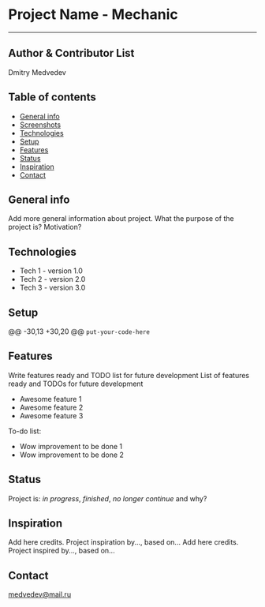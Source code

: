 # Project Name - Mechanic
__________________
## Author & Contributor List

Dmitry Medvedev

## Table of contents
* [General info](#general-info)
* [Screenshots](#screenshots)
* [Technologies](#technologies)
* [Setup](#setup)
* [Features](#features)
* [Status](#status)
* [Inspiration](#inspiration)
* [Contact](#contact)
## General info
Add more general information about project. What the purpose of the project is? Motivation?
## Technologies
* Tech 1 - version 1.0
* Tech 2 - version 2.0
* Tech 3 - version 3.0
## Setup
@@ -30,13 +30,20 @@
`put-your-code-here`

## Features
Write features ready and TODO list for future development
List of features ready and TODOs for future development
* Awesome feature 1
* Awesome feature 2
* Awesome feature 3

To-do list:
* Wow improvement to be done 1
* Wow improvement to be done 2

## Status
Project is: _in progress_, _finished_, _no longer continue_ and why?

## Inspiration
Add here credits. Project inspiration by..., based on...
Add here credits. Project inspired by..., based on...

## Contact
medvedev@mail.ru
